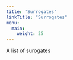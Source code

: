 ```yaml
---
title: "Surrogates"
linkTitle: "Surrogates"
menu:
  main:
    weight: 25
---
```


A list of surogates
